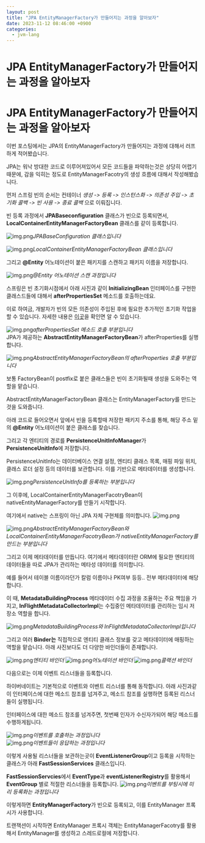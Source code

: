 ```yaml
---
layout: post
title: "JPA EntityManagerFactory가 만들어지는 과정을 알아보자"
date: 2023-11-12 08:46:00 +0900
categories:
  - jvm-lang
---
```

# JPA EntityManagerFactory가 만들어지는 과정을 알아보자

# JPA EntityManagerFactory가 만들어지는 과정을 알아보자

이번 포스팅에서는 JPA의 EntityManagerFactory가 만들어지는 과정에 대해서 러프하게 적어봤습니다. 

JPA는 워낙 방대한 코드로 이루어져있어서 모든 코드들을 파악하는것은 상당히 어렵기 때문에, 감을 익히는 정도로 EntityManagerFacotry의 생성 흐름에 대해서 작성해봤습니다.

먼저 스프링 빈의 순서는 컨테이너 _생성 -> 등록 -> 인스턴스화 -> 의존성 주입 -> 초기화 콜백 -> 빈 사용 -> 종료 콜백_ 으로 이뤄집니다.

빈 등록 과정에서 **JPABaseconfiguration** 클래스가 빈으로 등록되면서, **LocalContainerEntityManagerFactoryBean** 클래스를 같이 등록합니다.

![img.png](/assets/img/jvm-lang/jpa-bootstrap/img_4.png)*JPABaseConfiguration 클래스입니다*

![img.png](/assets/img/jvm-lang/jpa-bootstrap/img_7.png)*LocalContainerEntityManagerFactoryBean 클래스입니다*

그리고 **@Entity** 어노테이션이 붙은 패키지를 스캔하고 패키지 이름을 저장합니다.

![img.png](/assets/img/jvm-lang/jpa-bootstrap/img_18.png)*@Entity 어노테이션 스캔 과정입니다*

스프링은 빈 초기화시점에서 아래 사진과 같이 **InitializingBean** 인터페이스를 구현한 클래스드들에 대해서 **afterPropertiesSet** 메소드를 호출하는데요.

이로 하여금, 개발자가 빈의 모든 의존성이 주입된 후에 필요한 추가적인 초기화 작업을 할 수 있습니다. 자세한 내용은 [이곳](https://dev-coco.tistory.com/170)을 확인면 알 수 있습니다.

![img.png](/assets/img/jvm-lang/jpa-bootstrap/img_2.png)*afterPropertiesSet 메소드 호출 부분입니다*
</br>
JPA가 제공하는 **AbstractEntityManagerFactoryBean**가 afterProperties를 실행합니다.

![img.png](/assets/img/jvm-lang/jpa-bootstrap/img_19.png)*AbstractEntityManagerFactoryBean의 afterProperties 호출 부분입니다*

보통 FactoryBean이 postfix로 붙은 클래스들은 빈이 초기화될때 생성을 도와주는 역할을 맡습니다. 

AbstractEntityManagerFactoryBean 클래스는 EntityManagerFactory를 만드는것을 도와줍니다.

아래 코드로 들어오면서 앞에서 빈을 등록할때 저장한 패키지 주소를 통해, 해당 주소 밑의 **@Entity** 어노테이션이 붙은 클래스를 찾습니다. 

그리고 각 엔티티의 경로를 **PersistenceUnitInfoManager**가 **PersistenceUnitInfo**에 저장합니다. 

PersistenceUnitInfo는 데이터베이스 연결 설정, 엔티티 클래스 목록, 매핑 파일 위치, 클래스 로더 설정 등의 데이터를 보관합니다. 이를 기반으로 메타데이터를 생성합니다.

![img.png](/assets/img/jvm-lang/jpa-bootstrap/img_6.png)*PersistenceUnitInfo를 등록하는 부분입니다*

그 이후에, LocalContainerEntityManagerFacotryBean이 nativeEntityManagerFactory를 만들기 시작합니다. 

여기에서 native는 스프링이 아닌 JPA 자체 구현체를 의미합니다.
![img.png](/assets/img/jvm-lang/jpa-bootstrap/img_11.png)

![img.png](/assets/img/jvm-lang/jpa-bootstrap/img_9.png)*AbstractEntityManagerFactoryBean와 LocalContainerEntityManagerFacotryBean가 nativeEntityManagerFactory를 만드는 부분입니다*

그리고 이제 메타데이터를 만듭니다. 여기에서 메타데이터란 ORM에 필요한 엔티티의 데이터들을 따로 JPA가 관리하는 메타성 데이터를 의미합니다.

예를 들어서 테이블 이름이라던가 칼럼 이름이나 PK여부 등등.. 전부 메타데이터에 해당합니다.

이 때, **MetadataBuildingProcess** 메타데이터 수집 과정을 조율하는 주요 책임을 가지고, **InFlightMetadataCollectorImpl**는 수집중인 메타데이터를 관리하는 임시 저장소 역할을 합니다.

![img.png](/assets/img/jvm-lang/jpa-bootstrap/img_10.png)*MetadataBuildingProcess와 InFlightMetadataCollectorImpl입니다*

그리고 여러 **Binder는** 직접적으로 엔티티 클래스 정보를 갖고 메타데이터에 매핑하는 역할을 맡습니다. 아래 사진보다도 더 다양한 바인더들이 존재합니다.

![img.png](/assets/img/jvm-lang/jpa-bootstrap/img_13.png)*엔티티 바인더*
![img.png](/assets/img/jvm-lang/jpa-bootstrap/img_14.png)*어노테이션 바인더*
![img.png](/assets/img/jvm-lang/jpa-bootstrap/img_15.png)*콜랙션 바인더*

다음으로는 이제 이벤트 리스너들을 등록합니다.

하이버네이트는 기본적으로 이벤트와 이벤트 리스너를 통해 동작합니다. 아래 사진과같이 인터페이스에 대한 메소드 참조를 넘겨주고, 메소드 참조를 실행하면 등록된 리스너들이 실행됩니다.

인터페이스에 대한 메소드 참조를 넘겨주면, 첫번째 인자가 수신자가되어 해당 메소드를 수행하게됩니다. 

![img.png](/assets/img/jvm-lang/jpa-bootstrap/img_5.png)*이벤트를 호출하는 과정입니다*
</br>
![img.png](/assets/img/jvm-lang/jpa-bootstrap/img_12.png)*이벤트들이 응답하는 과정입니다*

이렇게 사용될 리스너들을 보관하는곳이 **EventListenerGroup**이고 등록을 시작하는 클래스가 아래 **FastSessionServices** 클래스입니다. 

**FastSessionServcies**에서 **EventType**과 **eventListenerRegistry**를 활용해서 **EventGroup** 별로 적절한 리스너들을 등록합니다.
![img.png](/assets/img/jvm-lang/jpa-bootstrap/img_20.png)*이벤트를 부팅시에 미리 등록화는 과정입니다*

이렇게하면 **EntityManagerFactory**가 빈으로 등록되고, 이를 EntityManager 프록시가 사용합니다.

트랜잭션이 시작하면 EntityManager 프록시 객체는 EntityManagerFacotry를 활용해서 EntityManager를 생성하고 스레드로컬에 저장합니다.

